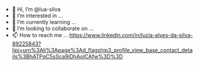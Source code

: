 - 👋 Hi, I’m @lua-silva
- 👀 I’m interested in ...
- 🌱 I’m currently learning ...
- 💞️ I’m looking to collaborate on ...
- 📫 How to reach me ...  https://www.linkedin.com/in/luzia-alves-da-silva-89225843?lipi=urn%3Ali%3Apage%3Ad_flagship3_profile_view_base_contact_details%3BhATPqC5sSca9iDhAolCAfw%3D%3D 
<!---
lua-silva/lua-silva is a ✨ special ✨ repository because its `README.md` (this file) appears on your GitHub profile.
You can click the Preview link to take a look at your changes.
--->
